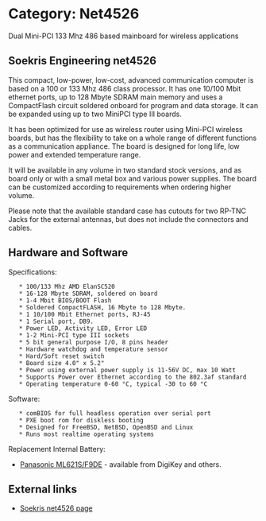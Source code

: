 # Category: Net4526

Dual Mini-PCI 133 Mhz 486 based mainboard for wireless applications

## Soekris Engineering net4526

This compact, low-power, low-cost, advanced communication computer is based on a 100 or 133 Mhz 486 class processor. It has one 10/100 Mbit ethernet ports, up to 128 Mbyte SDRAM main memory and uses a CompactFlash circuit soldered onboard for program and data storage. It can be expanded using up to two MiniPCI type III boards.

It has been optimized for use as wireless router using Mini-PCI wireless boards, but has the flexibility to take on a whole range of different functions as a communication appliance. The board is designed for long life, low power and extended temperature range.

It will be available in any volume in two standard stock versions, and as board only or with a small metal box and various power supplies. The board can be customized according to requirements when ordering higher volume.

Please note that the available standard case has cutouts for two RP-TNC Jacks for the external antennas, but does not include the connectors and cables.

## Hardware and Software

Specifications:

```
   * 100/133 Mhz AMD ElanSC520
   * 16-128 Mbyte SDRAM, soldered on board
   * 1-4 Mbit BIOS/BOOT Flash
   * Soldered CompactFLASH, 16 Mbyte to 128 Mbyte.
   * 1 10/100 Mbit Ethernet ports, RJ-45
   * 1 Serial port, DB9.
   * Power LED, Activity LED, Error LED
   * 1-2 Mini-PCI type III sockets
   * 5 bit general purpose I/O, 8 pins header
   * Hardware watchdog and temperature sensor
   * Hard/Soft reset switch
   * Board size 4.0" x 5.2"
   * Power using external power supply is 11-56V DC, max 10 Watt
   * Supports Power over Ethernet according to the 802.3af standard
   * Operating temperature 0-60 °C, typical -30 to 60 °C

```

Software:

```
   * comBIOS for full headless operation over serial port
   * PXE boot rom for diskless booting
   * Designed for FreeBSD, NetBSD, OpenBSD and Linux
   * Runs most realtime operating systems

```

Replacement Internal Battery:


* [Panasonic ML621S/F9DE](https://web.archive.org/web/20180811113240/http://lists.soekris.com/pipermail/soekris-tech/2010-July/016691.html) - available from DigiKey and others.

## External links

* [Soekris net4526 page](https://web.archive.org/web/20180811113240/http://www.soekris.com/net4526.htm "http://www.soekris.com/net4526.htm")